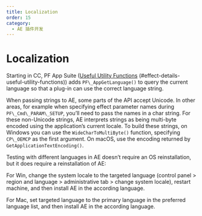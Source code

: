 ```yaml
---
title: Localization
order: 15
category:
  - AE 插件开发
---
```


# Localization

Starting in CC, PF App Suite ([Useful Utility Functions](../effect-details/useful-utility-functions.html) (#effect-details-useful-utility-functions)) adds `PF\_AppGetLanguage()` to query the current language so that a plug-in can use the correct language string.

When passing strings to AE, some parts of the API accept Unicode. In other areas, for example when specifying effect parameter names during `PF\_Cmd\_PARAM\_SETUP`, you’ll need to pass the names in a char string. For these non-Unicode strings, AE interprets strings as being multi-byte encoded using the application’s current locale. To build these strings, on Windows you can use the `WideCharToMultiByte()` function, specifying `CP\_OEMCP` as the first argument. On macOS, use the encoding returned by `GetApplicationTextEncoding()`.

Testing with different languages in AE doesn’t require an OS reinstallation, but it does require a reinstallation of AE:

For Win, change the system locale to the targeted language (control panel > region and language > administrative tab > change system locale), restart machine, and then install AE in the according language.

For Mac, set targeted language to the primary language in the preferred language list, and then install AE in the according language.
